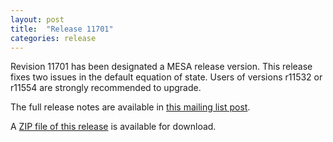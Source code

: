 ```yaml
---
layout: post
title:  "Release 11701"
categories: release
---
```


Revision 11701 has been designated a MESA release version.  This release fixes two issues in the default equation of state.  Users of versions r11532 or r11554 are strongly recommended to upgrade.

The full release notes are available in [this mailing list post][notes].

[notes]: https://lists.mesastar.org/pipermail/mesa-users/2019-May/010093.html

A [ZIP file of this release][zip] is available for download.

[zip]:http://sourceforge.net/projects/mesa/files/releases/mesa-r11701.zip/download
